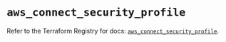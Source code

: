 # `aws_connect_security_profile`

Refer to the Terraform Registry for docs: [`aws_connect_security_profile`](https://registry.terraform.io/providers/hashicorp/aws/5.93.0/docs/resources/connect_security_profile).
